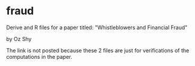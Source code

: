 # fraud
Derive and R files for a paper titled: "Whistleblowers and Financial Fraud"

by Oz Shy

The link is not posted because these 2 files are just for verifications of the computations in the paper. 

